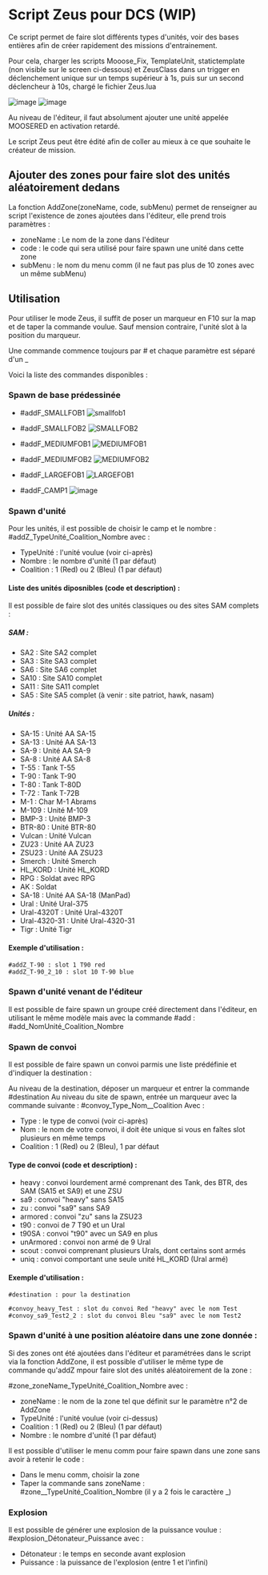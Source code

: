 # Script Zeus pour DCS (WIP)


Ce script permet de faire slot différents types d'unités, voir des bases entières afin de créer rapidement des missions d'entrainement. 

Pour cela, charger les scripts Mooose_Fix, TemplateUnit, statictemplate (non visible sur le screen ci-dessous) et ZeusClass dans un trigger en déclenchement unique sur un temps supérieur à 1s, puis sur un second déclencheur à 10s, chargé le fichier Zeus.lua



![image](https://github.com/docbrownd/DCSZeus/assets/105074220/017cacca-e00b-467c-8af3-8be0b0a07c71)
![image](https://github.com/docbrownd/DCSZeus/assets/105074220/09bb18cb-f452-4a13-853b-1aee58b62080)

Au niveau de l'éditeur, il faut absolument ajouter une unité appelée MOOSERED en activation retardé.

Le script Zeus peut être édité afin de coller au mieux à ce que souhaite le créateur de mission.

## Ajouter des zones pour faire slot des unités aléatoirement dedans

La fonction AddZone(zoneName, code, subMenu) permet de renseigner au script l'existence de zones ajoutées dans l'éditeur, elle prend trois paramètres : 
 - zoneName : Le nom de la zone dans l'éditeur
 - code : le code qui sera utilisé pour faire spawn une unité dans cette zone 
 - subMenu : le nom du menu comm (il ne faut pas plus de 10 zones avec un même subMenu) 


## Utilisation

Pour utiliser le mode Zeus, il suffit de poser un marqueur en F10 sur la map et de taper la commande voulue. Sauf mension contraire, l'unité slot à la position du marqueur. 

Une commande commence toujours par # et chaque paramètre est séparé d'un _

Voici la liste des commandes disponibles : 

### Spawn de base prédessinée

 - #addF_SMALLFOB1
   ![smallfob1](https://github.com/docbrownd/DCSZeus/assets/105074220/8f6dac9d-bc0d-4d6e-8548-8e54610e15c3)

 - #addF_SMALLFOB2
![SMALLFOB2](https://github.com/docbrownd/DCSZeus/assets/105074220/970a7b89-a1ea-4dff-bede-85401beff347)
   
 - #addF_MEDIUMFOB1
   ![MEDIUMFOB1](https://github.com/docbrownd/DCSZeus/assets/105074220/6382e7c3-1188-402b-bcd5-3617343e8fda)

 - #addF_MEDIUMFOB2
   ![MEDIUMFOB2](https://github.com/docbrownd/DCSZeus/assets/105074220/ea243bd4-1dbe-40e2-9942-52d86361bf6e)
   
 - #addF_LARGEFOB1
   ![LARGEFOB1](https://github.com/docbrownd/DCSZeus/assets/105074220/cdddc387-87bf-4e3c-bb73-8e3cd0d56314)

- #addF_CAMP1
  ![image](https://github.com/docbrownd/DCSZeus/assets/105074220/81cb12bc-954f-4c5c-b223-4372a09a6454)

 
### Spawn d'unité

Pour les unités, il est possible de choisir le camp et le nombre : #addZ_TypeUnité_Coalition_Nombre avec :

 - TypeUnité : l'unité voulue (voir ci-après)
 - Nombre : le nombre d'unité (1 par défaut)
 - Coalition : 1 (Red) ou 2 (Bleu) (1 par défaut)

#### Liste des unités diposnibles (code et description) : 

Il est possible de faire slot des unités classiques ou des sites SAM complets : 

##### SAM :

 - SA2 : Site SA2 complet
 - SA3 : Site SA3 complet
 - SA6 : Site SA6 complet
 - SA10 : Site SA10 complet
 - SA11 : Site SA11 complet
 - SA5 : Site SA5 complet
 (à venir : site patriot, hawk, nasam)


##### Unités :

 - SA-15 : Unité AA SA-15
 - SA-13 : Unité AA SA-13
 - SA-9 : Unité AA SA-9
 - SA-8 : Unité AA SA-8
 - T-55 : Tank T-55
 - T-90 : Tank T-90
 - T-80 : Tank T-80D
 - T-72 : Tank T-72B
 - M-1 : Char M-1 Abrams
 - M-109 : Unité M-109
 - BMP-3 : Unité BMP-3
 - BTR-80 : Unité BTR-80
 - Vulcan : Unité Vulcan
 - ZU23 : Unité AA ZU23
 - ZSU23 : Unité AA ZSU23
 - Smerch : Unité Smerch
 - HL_KORD : Unité HL_KORD
 - RPG : Soldat avec RPG
 - AK : Soldat 
 - SA-18 : Unité AA SA-18 (ManPad) 
 - Ural : Unité Ural-375
 - Ural-4320T : Unité Ural-4320T
 - Ural-4320-31 : Unité Ural-4320-31
 - Tigr : Unité Tigr

#### Exemple d'utilisation : 

	#addZ_T-90 : slot 1 T90 red 
	#addZ_T-90_2_10 : slot 10 T-90 blue


### Spawn d'unité venant de l'éditeur

Il est possible de faire spawn un groupe créé directement dans l'éditeur, en utilisant le même modèle mais avec la commande #add : #add_NomUnité_Coalition_Nombre



### Spawn de convoi

Il est possible de faire spawn un convoi parmis une liste prédéfinie et d'indiquer la destination : 

Au niveau de la destination, déposer un marqueur et entrer la commande #destination
Au niveau du site de spawn, entrée un marqueur avec la commande suivante : #convoy_Type_Nom__Coalition 
Avec : 
 - Type : le type de convoi (voir ci-après)
 - Nom : le nom de votre convoi, il doit ête unique si vous en faîtes slot plusieurs en même temps
 - Coalition : 1 (Red) ou 2 (Bleu), 1 par défaut

#### Type de convoi (code et description) : 

 - heavy : convoi lourdement armé comprenant des Tank, des BTR, des SAM (SA15 et SA9) et une ZSU
 - sa9 : convoi "heavy" sans SA15
 - zu : convoi "sa9" sans SA9
 - armored : convoi "zu" sans la ZSU23
 - t90 : convoi de 7 T90 et un Ural
 - t90SA : convoi "t90" avec un SA9 en plus
 - unArmored : convoi non armé de 9 Ural
 - scout : convoi comprenant plusieurs Urals, dont certains sont armés 
 - uniq : convoi comportant une seule unité HL_KORD (Ural armé)

 #### Exemple d'utilisation : 

	#destination : pour la destination

	#convoy_heavy_Test : slot du convoi Red "heavy" avec le nom Test
    #convoy_sa9_Test2_2 : slot du convoi Bleu "sa9" avec le nom Test2


### Spawn d'unité à une position aléatoire dans une zone donnée : 

Si des zones ont été ajoutées dans l'éditeur et paramétrées dans le script via la fonction AddZone, il est possible d'utiliser le même type de commande qu'addZ mpour faire slot des unités aléatoirement de la zone : 

#zone_zoneName_TypeUnité_Coalition_Nombre  avec :

 - zoneName : le nom de la zone tel que définit sur le paramètre n°2 de AddZone 
 - TypeUnité : l'unité voulue (voir ci-dessus)
 - Coalition : 1 (Red) ou 2 (Bleu) (1 par défaut)
 - Nombre : le nombre d'unité (1 par défaut)

Il est possible d'utiliser le menu comm pour faire spawn dans une zone sans avoir à retenir le code : 
 - Dans le menu comm, choisir la zone
 - Taper la commande sans zoneName : #zone__TypeUnité_Coalition_Nombre (il y a 2 fois le caractère _)


### Explosion

Il est possible de générer une explosion de la puissance voulue : #explosion_Détonateur_Puissance avec :
 - Détonateur : le temps en seconde avant explosion
 - Puissance : la puissance de l'explosion (entre 1 et l'infini)
